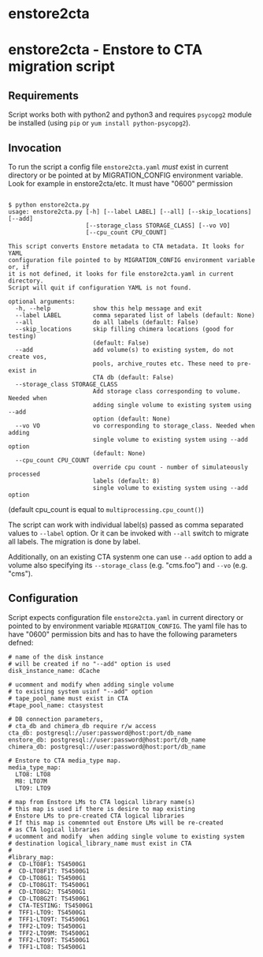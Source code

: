 # enstore2cta

enstore2cta - Enstore to CTA migration script
=============================================

Requirements
------------

Script works both with python2 and python3 and requires `psycopg2` module be installed (using `pip` or `yum install python-psycopg2`).


Invocation
----------
To run the script a config file `enstore2cta.yaml` *must* exist in
current directory or be pointed at by MIGRATION_CONFIG environment variable.
Look for example in enstore2cta/etc. It must have "0600" permission


```

$ python enstore2cta.py
usage: enstore2cta.py [-h] [--label LABEL] [--all] [--skip_locations] [--add]
                      [--storage_class STORAGE_CLASS] [--vo VO]
                      [--cpu_count CPU_COUNT]

This script converts Enstore metadata to CTA metadata. It looks for YAML
configuration file pointed to by MIGRATION_CONFIG environment variable or, if
it is not defined, it looks for file enstore2cta.yaml in current directory.
Script will quit if configuration YAML is not found.

optional arguments:
  -h, --help            show this help message and exit
  --label LABEL         comma separated list of labels (default: None)
  --all                 do all labels (default: False)
  --skip_locations      skip filling chimera locations (good for testing)
                        (default: False)
  --add                 add volume(s) to existing system, do not create vos,
                        pools, archive_routes etc. These need to pre-exist in
                        CTA db (default: False)
  --storage_class STORAGE_CLASS
                        Add storage class corresponding to volume. Needed when
                        adding single volume to existing system using --add
                        option (default: None)
  --vo VO               vo corresponding to storage_class. Needed when adding
                        single volume to existing system using --add option
                        (default: None)
  --cpu_count CPU_COUNT
                        override cpu count - number of simulateously processed
                        labels (default: 8)
                        single volume to existing system using --add option
```

(default cpu_count is equal to `multiprocessing.cpu_count()`)

The script can work with individual label(s) passed as comma separated values to `--label` option. Or it can be invoked with `--all` switch to migrate all labels. The migration is done by label.

Additionally, on an existing CTA systenm one can use
`--add` option to add a volume also specifying its `--storage_class` (e.g. "cms.foo") and `--vo` (e.g. "cms").

Configuration
--------------

Script expects configuration file `enstore2cta.yaml` in current directory or pointed to by environment variable `MIGRATION_CONFIG`. The yaml file has to have "0600" permission bits and has to have the following parameters defned:

```
# name of the disk instance
# will be created if no "--add" option is used
disk_instance_name: dCache

# ucomment and modify when adding single volume
# to existing system usinf "--add" option
# tape_pool_name must exist in CTA
#tape_pool_name: ctasystest

# DB connection parameters,
# cta_db and chimera_db require r/w access
cta_db: postgresql://user:password@host:port/db_name
enstore_db: postgresql://user:password@host:port/db_name
chimera_db: postgresql://user:password@host:port/db_name

# Enstore to CTA media_type map.
media_type_map:
  LTO8: LTO8
  M8: LTO7M
  LTO9: LTO9

# map from Enstore LMs to CTA logical library name(s)
# this map is used if there is desire to map existing
# Enstore LMs to pre-created CTA logical libraries
# If this map is comemnted out Enstore LMs will be re-created
# as CTA logical libraries
# ucomment and modify  when adding single volume to existing system
# destination logical_library_name must exist in CTA
#
#library_map:
#  CD-LTO8F1: TS4500G1
#  CD-LTO8F1T: TS4500G1
#  CD-LTO8G1: TS4500G1
#  CD-LTO8G1T: TS4500G1
#  CD-LTO8G2: TS4500G1
#  CD-LTO8G2T: TS4500G1
#  CTA-TESTING: TS4500G1
#  TFF1-LTO9: TS4500G1
#  TFF1-LTO9T: TS4500G1
#  TFF2-LTO9: TS4500G1
#  TFF2-LTO9M: TS4500G1
#  TFF2-LTO9T: TS4500G1
#  TFF1-LTO8: TS4500G1

```

